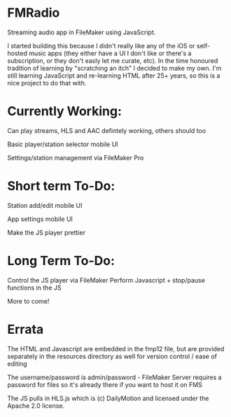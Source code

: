 # FMRadio
Streaming audio app in FileMaker using JavaScript.

I started building this because I didn't really like any of the iOS or self-hosted music apps (they either have a UI I don't like or there's a subscription, or they don't easly let me curate, etc). In the time honoured tradition of learning by "scratching an itch" I decided to make my own. I'm still learning JavaScript and re-learning HTML after 25+ years, so this is a nice project to do that with.

# Currently Working:
Can play streams, HLS and AAC defintely working, others should too

Basic player/station selector mobile UI

Settings/station management via FileMaker Pro


# Short term To-Do:
Station add/edit mobile UI

App settings mobile UI

Make the JS player prettier


# Long Term To-Do:
Control the JS player via FileMaker Perform Javascript + stop/pause functions in the JS

More to come!

# Errata
The HTML and Javascript are embedded in the fmp12 file, but are provided separately in the resources directory as well for version control / ease of editing

The username/password is admin/password - FileMaker Server requires a password for files so it's already there if you want to host it on FMS

The JS pulls in HLS.js which is (c) DailyMotion and licensed under the Apache 2.0 license.
